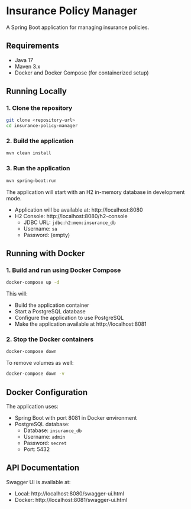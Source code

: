# Insurance Policy Manager

A Spring Boot application for managing insurance policies.

## Requirements

- Java 17
- Maven 3.x
- Docker and Docker Compose (for containerized setup)

## Running Locally

### 1. Clone the repository

```bash
git clone <repository-url>
cd insurance-policy-manager
```

### 2. Build the application

```bash
mvn clean install
```

### 3. Run the application

```bash
mvn spring-boot:run
```

The application will start with an H2 in-memory database in development mode.

- Application will be available at: http://localhost:8080
- H2 Console: http://localhost:8080/h2-console
  - JDBC URL: `jdbc:h2:mem:insurance_db`
  - Username: `sa`
  - Password: (empty)

## Running with Docker

### 1. Build and run using Docker Compose

```bash
docker-compose up -d
```

This will:

- Build the application container
- Start a PostgreSQL database
- Configure the application to use PostgreSQL
- Make the application available at http://localhost:8081

### 2. Stop the Docker containers

```bash
docker-compose down
```

To remove volumes as well:

```bash
docker-compose down -v
```

## Docker Configuration

The application uses:

- Spring Boot with port 8081 in Docker environment
- PostgreSQL database:
  - Database: `insurance_db`
  - Username: `admin`
  - Password: `secret`
  - Port: 5432

## API Documentation

Swagger UI is available at:

- Local: http://localhost:8080/swagger-ui.html
- Docker: http://localhost:8081/swagger-ui.html

